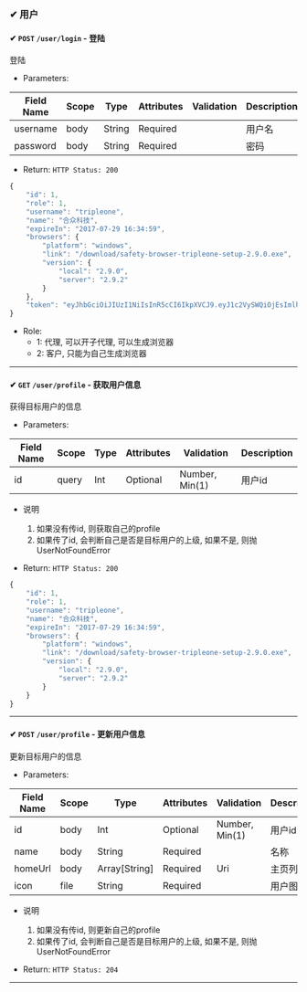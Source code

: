 ### ✔ 用户

#### ✔ `POST` `/user/login` - 登陆

登陆

+ Parameters:

Field Name     | Scope | Type       | Attributes | Validation                | Description      
---------------- | ------- | ----------- | ----------- | -----------------------   | -------------
username       | body  | String     | Required   |                               | 用户名        
password        | body  | String     | Required   |                               | 密码        

+ Return: `HTTP Status: 200`

```javascript
{
    "id": 1,
    "role": 1,
    "username": "tripleone",
    "name": "合众科技",
    "expireIn": "2017-07-29 16:34:59",
    "browsers": {
        "platform": "windows",
        "link": "/download/safety-browser-tripleone-setup-2.9.0.exe",
        "version": {
            "local": "2.9.0",
            "server": "2.9.2"
        }
    },
    "token": "eyJhbGciOiJIUzI1NiIsInR5cCI6IkpXVCJ9.eyJ1c2VySWQiOjEsImlhdCI6MTQ5ODc5NDc0MCwiZXhwIjoxNTE0MzQ2NzQwfQ.FXJyQ3MFNmyTIvbXodpvJWycV4Io2iAevdKztsgvTLQ"
}
```
+ Role:
    - 1: 代理, 可以开子代理, 可以生成浏览器
    - 2: 客户, 只能为自己生成浏览器

---------------------

#### ✔ `GET` `/user/profile` - 获取用户信息

获得目标用户的信息

+ Parameters:

Field Name     | Scope | Type       | Attributes | Validation                | Description      
---------------- | ------- | ----------- | ----------- | -----------------------   | -------------
id                 | query  | Int          | Optional   |   Number, Min(1)      | 用户id

+ 说明
    1. 如果没有传id, 则获取自己的profile
    2. 如果传了id, 会判断自己是否是目标用户的上级, 如果不是, 则抛UserNotFoundError

+ Return: `HTTP Status: 200`

```javascript
{
    "id": 1,
    "role": 1,
    "username": "tripleone",
    "name": "合众科技",
    "expireIn": "2017-07-29 16:34:59",
    "browsers": {
        "platform": "windows",
        "link": "/download/safety-browser-tripleone-setup-2.9.0.exe",
        "version": {
            "local": "2.9.0",
            "server": "2.9.2"
        }
    }
}
```
---------------------

#### ✔ `POST` `/user/profile` - 更新用户信息

更新目标用户的信息

+ Parameters:

Field Name     | Scope | Type       | Attributes | Validation                | Description      
---------------- | ------- | ----------- | ----------- | -----------------------   | -------------
id                 | body   | Int          | Optional   |    Number, Min(1)     | 用户id
name            | body   | String     | Required   |                               | 名称
homeUrl        | body  | Array[String]   | Required   |   Uri                 | 主页列表
icon               | file    | String          | Required   |                           | 用户图标

+ 说明
    1. 如果没有传id, 则更新自己的profile
    2. 如果传了id, 会判断自己是否是目标用户的上级, 如果不是, 则抛UserNotFoundError

+ Return: `HTTP Status: 204`

---------------------
